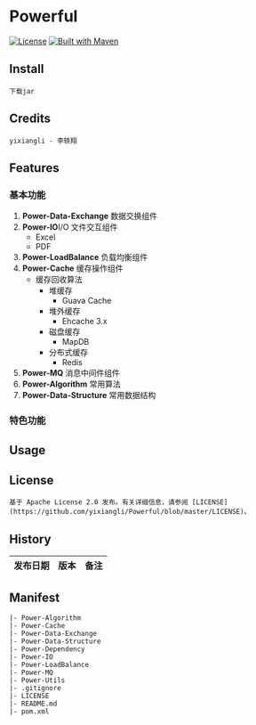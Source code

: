 
Powerful
====
[![License](https://img.shields.io/badge/License-Apache%202.0-blue.svg)](https://github.com/cyfonly/FLogger/blob/master/LICENSE)  [![Built with Maven](http://maven.apache.org/images/logos/maven-feather.png)](http://search.maven.org/#search%7Cga%7C1%7Ccyfonly)  

## Install
	下载jar

## Credits
	yixiangli - 李轶翔

## Features
### 基本功能
1. **Power-Data-Exchange**  数据交换组件
2. **Power-IO**I/O 文件交互组件
    - Excel
    - PDF
3. **Power-LoadBalance**    负载均衡组件
4. **Power-Cache**  缓存操作组件
    - 缓存回收算法
	    - 堆缓存
	        - Guava Cache
	    - 堆外缓存
	        - Ehcache 3.x
	    - 磁盘缓存
	        - MapDB
	    - 分布式缓存
	        - Redis
5. **Power-MQ** 消息中间件组件
6. **Power-Algorithm**  常用算法
7. **Power-Data-Structure**  常用数据结构
	
### 特色功能

## Usage

## License
	基于 Apache License 2.0 发布。有关详细信息，请参阅 [LICENSE](https://github.com/yixiangli/Powerful/blob/master/LICENSE)。

## History
发布日期 | 版本 | 备注
--- | --- | --- 


## Manifest
	|- Power-Algorithm
	|- Power-Cache
	|- Power-Data-Exchange
	|- Power-Data-Structure
	|- Power-Dependency
	|- Power-IO
	|- Power-LoadBalance
	|- Power-MQ
	|- Power-Utils
	|- .gitignore
	|- LICENSE
	|- README.md
	|- pom.xml